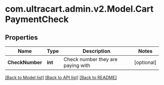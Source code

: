 
# com.ultracart.admin.v2.Model.CartPaymentCheck

## Properties

Name | Type | Description | Notes
------------ | ------------- | ------------- | -------------
**CheckNumber** | **int** | Check number they are paying with | [optional] 

[[Back to Model list]](../README.md#documentation-for-models)
[[Back to API list]](../README.md#documentation-for-api-endpoints)
[[Back to README]](../README.md)

